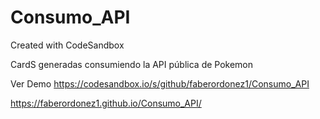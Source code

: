 # Consumo_API
Created with CodeSandbox

CardS generadas consumiendo la API pública de Pokemon

Ver Demo
https://codesandbox.io/s/github/faberordonez1/Consumo_API

https://faberordonez1.github.io/Consumo_API/
